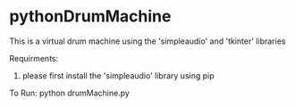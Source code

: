 # pythonDrumMachine

This is a virtual drum machine using the 'simpleaudio' and 'tkinter' libraries

Requirments:
1. please first install the 'simpleaudio' library using pip

To Run:
python drumMachine.py

